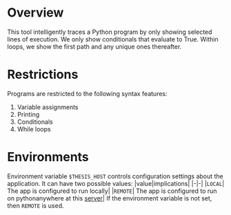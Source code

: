 # Overview

This tool intelligently traces a Python program by only showing selected lines of execution.
We only show conditionals that evaluate to True.
Within loops, we show the first path and any unique ones thereafter.

# Restrictions

Programs are restricted to the following syntax features:

1. Variable assignments
2. Printing
3. Conditionals
4. While loops

# Environments

Environment variable `$THESIS_HOST` controls configuration settings about the application.
It can have two possible values:
|value|implications|
|-|-|
|`LOCAL`| The app is configured to run locally|
|`REMOTE`| The app is configured to run on pythonanywhere at this [server](https://z5267282.pythonanywhere.com/)|
If the environment variable is not set, then `REMOTE` is used.
